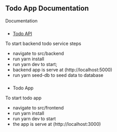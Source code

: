 ## Todo App Documentation
Documentation

###
- [Todo API](https://schema.getpostman.com/json/collection/v2.0.0/collection.json)

To start backend todo service steps
- navigate to src/backend
- run yarn install
- run yarn dev to start;
- backend app is serve at (http://localhost:5000)
- run yarn seed-db to seed data to database


###
- Todo App

To start todo app
- navigate to src/frontend
- run yarn install
- run yarn dev to start
- the app is serve at (http://localhost:3000)

